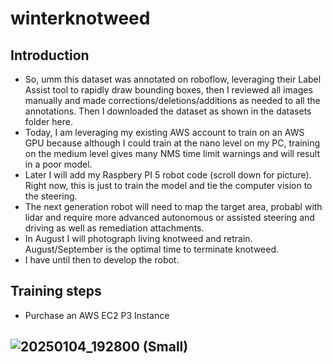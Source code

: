 # winterknotweed

## Introduction
  - So, umm this dataset was annotated on roboflow, leveraging their Label Assist tool to rapidly draw bounding boxes, then I reviewed all images manually and made corrections/deletions/additions as needed to all the annotations.  Then I downloaded the dataset as shown in the datasets folder here.
  - Today, I am leveraging my existing AWS account to train on an AWS GPU because although I could train at the nano level on my PC, training on the medium level gives many NMS time limit warnings and will result in a poor model.
  - Later I will add my Raspbery PI 5 robot code (scroll down for picture).  Right now, this is just to train the model and tie the computer vision to the steering.
  - The next generation robot will need to map the target area, probabl with lidar and require more advanced autonomous or assisted steering and driving as well as remediation attachments.
  - In August I will photograph living knotweed and retrain. August/September is the optimal time to terminate knotweed.
  - I have until then to develop the robot.
## Training steps
  - Purchase an AWS EC2 P3 Instance

 ![20250104_192800 (Small)](https://github.com/user-attachments/assets/59fe39b7-ece7-4dbe-a2ac-2eb8297dff12)
  -  



